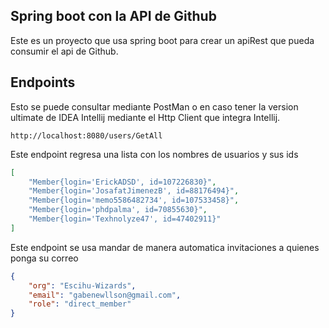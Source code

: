 ## Spring boot con la API de Github

Este es un proyecto que usa spring boot para crear un apiRest que pueda
consumir el api de Github.

## Endpoints
Esto se puede consultar mediante PostMan o
en caso tener la version ultimate de IDEA Intellij
mediante el Http Client que integra Intellij.

```
http://localhost:8080/users/GetAll
```
Este endpoint regresa una lista con los nombres de usuarios y sus ids

```json
[
    "Member{login='ErickADSD', id=107226830}",
    "Member{login='JosafatJimenezB', id=88176494}",
    "Member{login='memo5586482734', id=107533458}",
    "Member{login='phdpalma', id=70855630}",
    "Member{login='Texhnolyze47', id=47402911}"
]
```

Este endpoint se usa mandar de manera automatica invitaciones a quienes 
ponga su correo

```json
{
    "org": "Escihu-Wizards",
    "email": "gabenewllson@gmail.com",
    "role": "direct_member"
}
```